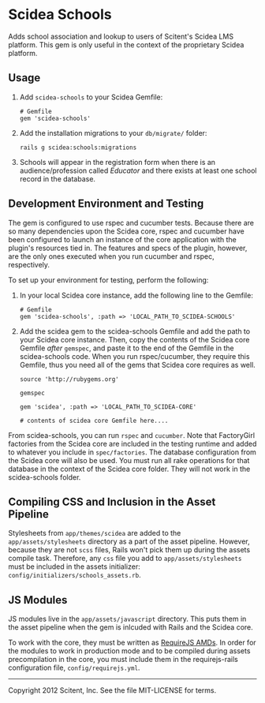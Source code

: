 # Scidea Schools

Adds school association and lookup to users of Scitent's Scidea LMS platform. This gem is only useful in the context of the proprietary Scidea platform.

## Usage

1. Add `scidea-schools` to your Scidea Gemfile: 

    ```
    # Gemfile
    gem 'scidea-schools'
    ```

2. Add the installation migrations to your ``db/migrate/`` folder:

    ```
    rails g scidea:schools:migrations
    ```

3. Schools will appear in the registration form when there is an audience/profession called *Educator* and there exists at least one school record in the database.

## Development Environment and Testing

The gem is configured to use rspec and cucumber tests. Because there are so many dependencies upon the Scidea core, rspec and cucumber have been configured to launch an instance of the core application with the plugin's resources tied in. The features and specs of the plugin, however, are the only ones executed when you run cucumber and rspec, respectively.

To set up your environment for testing, perform the following:

1. In your local Scidea core instance, add the following line to the Gemfile:

    ```
    # Gemfile
    gem 'scidea-schools', :path => 'LOCAL_PATH_TO_SCIDEA-SCHOOLS'
    ```

2. Add the scidea gem to the scidea-schools Gemfile and add the path to your Scidea core instance. Then, copy the contents of the Scidea core Gemfile *after* ``gemspec``, and paste it to the end of the Gemfile in the scidea-schools code. When you run rspec/cucumber, they require this Gemfile, thus you need all of the gems that Scidea core requires as well.

    ```
    source 'http://rubygems.org'

    gemspec

    gem 'scidea', :path => 'LOCAL_PATH_TO_SCIDEA-CORE'

    # contents of scidea core Gemfile here....

    ```

From scidea-schools, you can run ``rspec`` and ``cucumber``. Note that FactoryGirl factories from the Scidea core are included in the testing runtime and added to whatever you include in ``spec/factories``. The database configuration from the Scidea core will also be used. You must run all rake operations for that database in the context of the Scidea core folder. They will not work in the scidea-schools folder.

## Compiling CSS and Inclusion in the Asset Pipeline

Stylesheets from ``app/themes/scidea`` are added to the ``app/assets/stylesheets`` directory as a part of the asset pipeline. However, because they are not ``scss`` files, Rails won't pick them up during the assets compile task. Therefore, any ``css`` file you add to ``app/assets/stylesheets`` must be included in the assets initializer: ``config/initializers/schools_assets.rb``.

## JS Modules

JS modules live in the ``app/assets/javascript`` directory. This puts them in the asset pipeline when the gem is inlcuded with Rails and the Scidea core.

To work with the core, they must be written as [RequireJS AMDs](http://requirejs.org/). In order for the modules to work in production mode and to be compiled during assets precompilation in the core, you must include them in the requirejs-rails configuration file, ``config/requirejs.yml``.

----

Copyright 2012 Scitent, Inc. See the file MIT-LICENSE for terms.
